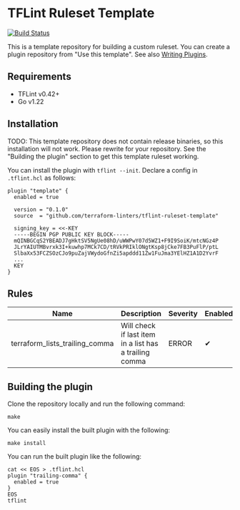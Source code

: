 # TFLint Ruleset Template
[![Build Status](https://github.com/terraform-linters/tflint-ruleset-template/workflows/build/badge.svg?branch=main)](https://github.com/terraform-linters/tflint-ruleset-template/actions)

This is a template repository for building a custom ruleset. You can create a plugin repository from "Use this template". See also [Writing Plugins](https://github.com/terraform-linters/tflint/blob/master/docs/developer-guide/plugins.md).

## Requirements

- TFLint v0.42+
- Go v1.22

## Installation

TODO: This template repository does not contain release binaries, so this installation will not work. Please rewrite for your repository. See the "Building the plugin" section to get this template ruleset working.

You can install the plugin with `tflint --init`. Declare a config in `.tflint.hcl` as follows:

```hcl
plugin "template" {
  enabled = true

  version = "0.1.0"
  source  = "github.com/terraform-linters/tflint-ruleset-template"

  signing_key = <<-KEY
  -----BEGIN PGP PUBLIC KEY BLOCK-----
  mQINBGCqS2YBEADJ7gHktSV5NgUe08hD/uWWPwY07d5WZ1+F9I9SoiK/mtcNGz4P
  JLrYAIUTMBvrxk3I+kuwhp7MCk7CD/tRVkPRIklONgtKsp8jCke7FB3PuFlP/ptL
  SlbaXx53FCZSOzCJo9puZajVWydoGfnZi5apddd11Zw1FuJma3YElHZ1A1D2YvrF
  ...
  KEY
}
```

## Rules

| Name                           | Description                                            | Severity | Enabled | Link |
| ------------------------------ | ------------------------------------------------------ | -------- | ------- | ---- |
| terraform_lists_trailing_comma | Will check if last item in a list has a trailing comma | ERROR    | ✔       |      |

## Building the plugin

Clone the repository locally and run the following command:

```shell
make
```

You can easily install the built plugin with the following:

```shell
make install
```

You can run the built plugin like the following:

```shell
cat << EOS > .tflint.hcl
plugin "trailing-comma" {
  enabled = true
}
EOS
tflint
```
